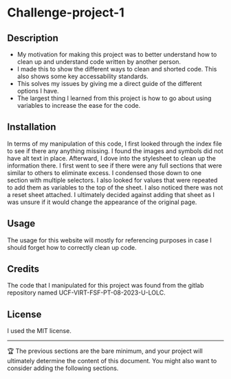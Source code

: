 # Challenge-project-1

## Description

- My motivation for making this project was to better understand how to clean up and understand code written by another person.  
- I made this to show the different ways to clean and shorted code.  This also shows some key accessability standards.  
- This solves my issues by giving me a direct guide of the different options I have.  
- The largest thing I learned from this project is how to go about using variables to increase the ease for the code. 

## Installation

In terms of my manipulation of this code, I first looked through the index file to see if there any anything missing.  I found the images and symbols did not have alt text in place.  Afterward, I dove into the stylesheet to clean up the information there.  I first went to see if there were any full sections that were similar to others to eliminate excess.  I condensed those down to one section with multiple selectors.  I also looked for values that were repeated to add them as variables to the top of the sheet.  I also noticed there was not a reset sheet attached.  I ultimately decided against adding that sheet as I was unsure if it would change the appearance of the original page.  


## Usage

The usage for this website will mostly for referencing purposes in case I should forget how to correctly clean up code.  

## Credits

The code that I manipulated for this project was found from the gitlab repository named UCF-VIRT-FSF-PT-08-2023-U-LOLC. 

## License

I used the MIT license.  

---

🏆 The previous sections are the bare minimum, and your project will ultimately determine the content of this document. You might also want to consider adding the following sections.

